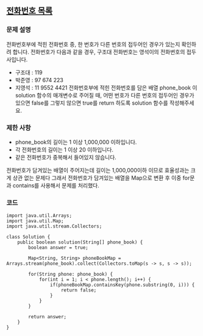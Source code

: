 ## [전화번호 목록](https://school.programmers.co.kr/learn/courses/30/lessons/42577)

### 문제 설명
전화번호부에 적힌 전화번호 중, 한 번호가 다른 번호의 접두어인 경우가 있는지 확인하려 합니다.
전화번호가 다음과 같을 경우, 구조대 전화번호는 영석이의 전화번호의 접두사입니다.
* 구조대 : 119
* 박준영 : 97 674 223
* 지영석 : 11 9552 4421
전화번호부에 적힌 전화번호를 담은 배열 phone_book 이 solution 함수의 매개변수로 주어질 때, 어떤 번호가 다른 번호의 접두어인 경우가 있으면 false를 그렇지 않으면 true를 return 하도록 solution 함수를 작성해주세요.

### 제한 사항
* phone_book의 길이는 1 이상 1,000,000 이하입니다.
* 각 전화번호의 길이는 1 이상 20 이하입니다.
* 같은 전화번호가 중복해서 들어있지 않습니다.

전화번호가 담겨있는 배열이 주어지는데 길이는 1,000,000이하 이므로 효율성과는 크게 상관 없는 문제다 그래서 전화번호가 담겨있는 배열을 Map으로 변환 후 
이중 for문과 contains를 사용해서 문제를 처리했다.


### 코드
```
import java.util.Arrays;
import java.util.Map;
import java.util.stream.Collectors;

class Solution {
    public boolean solution(String[] phone_book) {
        boolean answer = true;

        Map<String, String> phoneBookMap = Arrays.stream(phone_book).collect(Collectors.toMap(s -> s, s -> s));

        for(String phone: phone_book) {
            for(int i = 1; i < phone.length(); i++) {
                if(phoneBookMap.containsKey(phone.substring(0, i))) {
                    return false;
                }
            }
        }

        return answer;
    }
}
```